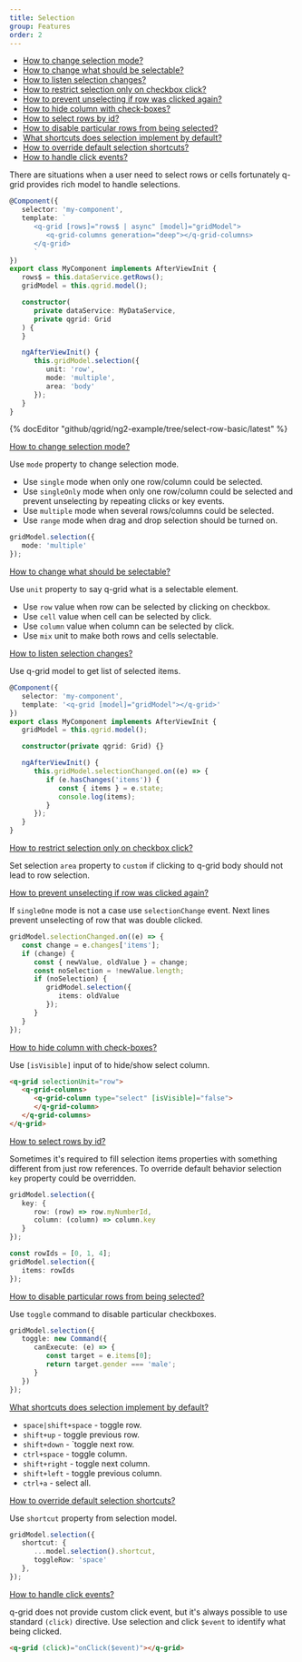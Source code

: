 ```yaml
---
title: Selection
group: Features
order: 2
---
```


- [How to change selection mode?](#how-to-change-selection-mode)
- [How to change what should be selectable?](#how-to-change-what-should-be-selectable)
- [How to listen selection changes?](#how-to-listen-selection-changes)
- [How to restrict selection only on checkbox click?](#how-to-restrict-selection-only-on-checkbox-click)
- [How to prevent unselecting if row was clicked again?](#how-to-prevent-unselecting-if-row-was-clicked-again)
- [How to hide column with check-boxes?](#how-to-hide-column-with-check-boxes)
- [How to select rows by id?](#how-to-select-rows-by-id)
- [How to disable particular rows from being selected?](#how-to-disable-particular-rows-from-being-selected)
- [What shortcuts does selection implement by default?](#what-shortcuts-does-selection-implement-by-default)
- [How to override default selection shortcuts?](#how-to-override-default-selection-shortcuts)
- [How to handle click events?](#how-to-handle-click-events)

There are situations when a user need to select rows or cells fortunately q-grid provides rich model to handle selections.

```typescript
@Component({
   selector: 'my-component',
   template: `
      <q-grid [rows]="rows$ | async" [model]="gridModel">
         <q-grid-columns generation="deep"></q-grid-columns>
      </q-grid>
      `
})
export class MyComponent implements AfterViewInit {
   rows$ = this.dataService.getRows();
   gridModel = this.qgrid.model();

   constructor(
      private dataService: MyDataService,
      private qgrid: Grid
   ) {
   }

   ngAfterViewInit() {
      this.gridModel.selection({
         unit: 'row',
         mode: 'multiple',
         area: 'body'
      });
   }
}
```

{% docEditor "github/qgrid/ng2-example/tree/select-row-basic/latest" %}

<a name="how-to-change-selection-mode" href="#how-to-change-selection-mode">
   How to change selection mode?
</a>

Use `mode` property to change selection mode.

* Use `single` mode when only one row/column could be selected.
* Use `singleOnly` mode when only one row/column could be selected and prevent unselecting by repeating clicks or key events.
* Use `multiple` mode when several rows/columns could be selected.
* Use `range` mode when drag and drop selection should be turned on.

```typescript
gridModel.selection({
   mode: 'multiple'
});
```

<a name="how-to-change-what-should-be-selectable" href="#how-to-change-what-should-be-selectable">
   How to change what should be selectable?
</a>

Use `unit` property to say q-grid what is a selectable element.
   
* Use `row` value when row can be selected by clicking on checkbox.
* Use `cell` value when cell can be selected by click.
* Use `column` value when column can be selected by click.
* Use `mix` unit to make both rows and cells selectable.

<a name="how-to-listen-selection-changes" href="how-to-listen-selection-changes">
   How to listen selection changes?
</a>

Use q-grid model to get list of selected items.

```typescript
@Component({
   selector: 'my-component',
   template: '<q-grid [model]="gridModel"></q-grid>'
})
export class MyComponent implements AfterViewInit {
   gridModel = this.qgrid.model();

   constructor(private qgrid: Grid) {}

   ngAfterViewInit() {
      this.gridModel.selectionChanged.on((e) => {
         if (e.hasChanges('items')) {
            const { items } = e.state;
            console.log(items);
         }
      });
   }
}
```

<a name="how-to-restrict-selection-only-on-checkbox-click" href="#how-to-restrict-selection-only-on-checkbox-click">
   How to restrict selection only on checkbox click?
</a>

Set selection `area` property to `custom` if clicking to q-grid body should not lead to row selection.

<a name="how-to-prevent-unselecting-if-row-was-clicked-again" href="#how-to-prevent-unselecting-if-row-was-clicked-again">
   How to prevent unselecting if row was clicked again?
</a>

If `singleOne` mode is not a case use `selectionChange` event. Next lines prevent unselecting of row that was double clicked.

```typescript
gridModel.selectionChanged.on((e) => {
   const change = e.changes['items'];
   if (change) {
      const { newValue, oldValue } = change;
      const noSelection = !newValue.length;
      if (noSelection) {
         gridModel.selection({
            items: oldValue
         });
      }
   }
});
```

<a name="how-to-hide-column-with-check-boxes" href="#how-to-hide-column-with-check-boxes">
   How to hide column with check-boxes?
</a>

Use `[isVisible]` input of to hide/show select column.

```html
<q-grid selectionUnit="row">
   <q-grid-columns>
      <q-grid-column type="select" [isVisible]="false">
      </q-grid-column>
   </q-grid-columns>
</q-grid>
```

<a name="how-to-select-rows-by-id" href="#how-to-select-rows-by-id">
   How to select rows by id?
</a>

Sometimes it's required to fill selection items properties with something different from just row references. To override default behavior selection `key` property could be overridden.

```typescript
gridModel.selection({
   key: {
      row: (row) => row.myNumberId,
      column: (column) => column.key
   }
});

const rowIds = [0, 1, 4];
gridModel.selection({
   items: rowIds
});
```

<a name="how-to-disable-particular-rows-from-being-selected" href="#how-to-disable-particular-rows-from-being-selected">
   How to disable particular rows from being selected?
</a>

Use `toggle` command to disable particular checkboxes.

```typescript
gridModel.selection({
   toggle: new Command({
      canExecute: (e) => {
         const target = e.items[0];
         return target.gender === 'male';
      }
   })
});
```

<a name="what-shortcuts-does-selection-implement-by-default" href="#what-shortcuts-does-selection-implement-by-default">
   What shortcuts does selection implement by default?
</a>

* `space|shift+space` - toggle row.
* `shift+up` - toggle previous row.
* `shift+down` - `toggle next row.
* `ctrl+space` - toggle column.
* `shift+right` - toggle next column.
* `shift+left` - toggle previous column.
* `ctrl+a` - select all.

<a name="how-to-override-default-selection-shortcuts" href="#how-to-override-default-selection-shortcuts">
   How to override default selection shortcuts?
</a>

Use `shortcut` property from selection model.

```typescript
gridModel.selection({
   shortcut: {
      ...model.selection().shortcut,
      toggleRow: 'space'
   },
});
```

<a name="how-to-handle-click-events" href="#how-to-handle-click-events">
   How to handle click events?
</a>

q-grid does not provide custom click event, but it's always possible to use standard `(click)` directive. Use selection and click `$event` to identify what being clicked.

```html
<q-grid (click)="onClick($event)"></q-grid>
```
